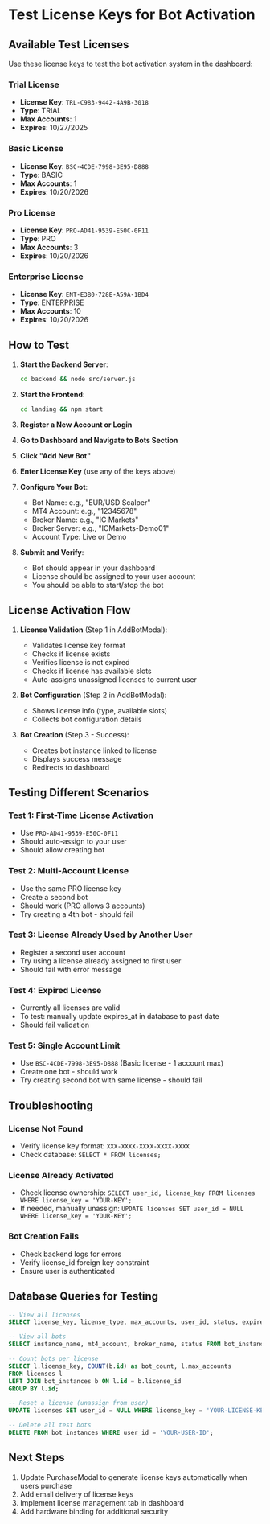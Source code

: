 # Test License Keys for Bot Activation

## Available Test Licenses

Use these license keys to test the bot activation system in the dashboard:

### Trial License
- **License Key**: `TRL-C983-9442-4A9B-3018`
- **Type**: TRIAL
- **Max Accounts**: 1
- **Expires**: 10/27/2025

### Basic License
- **License Key**: `BSC-4CDE-7998-3E95-D888`
- **Type**: BASIC
- **Max Accounts**: 1
- **Expires**: 10/20/2026

### Pro License
- **License Key**: `PRO-AD41-9539-E50C-0F11`
- **Type**: PRO
- **Max Accounts**: 3
- **Expires**: 10/20/2026

### Enterprise License
- **License Key**: `ENT-E3B0-728E-A59A-1BD4`
- **Type**: ENTERPRISE
- **Max Accounts**: 10
- **Expires**: 10/20/2026

## How to Test

1. **Start the Backend Server**:
   ```bash
   cd backend && node src/server.js
   ```

2. **Start the Frontend**:
   ```bash
   cd landing && npm start
   ```

3. **Register a New Account or Login**

4. **Go to Dashboard and Navigate to Bots Section**

5. **Click "Add New Bot"**

6. **Enter License Key** (use any of the keys above)

7. **Configure Your Bot**:
   - Bot Name: e.g., "EUR/USD Scalper"
   - MT4 Account: e.g., "12345678"
   - Broker Name: e.g., "IC Markets"
   - Broker Server: e.g., "ICMarkets-Demo01"
   - Account Type: Live or Demo

8. **Submit and Verify**:
   - Bot should appear in your dashboard
   - License should be assigned to your user account
   - You should be able to start/stop the bot

## License Activation Flow

1. **License Validation** (Step 1 in AddBotModal):
   - Validates license key format
   - Checks if license exists
   - Verifies license is not expired
   - Checks if license has available slots
   - Auto-assigns unassigned licenses to current user

2. **Bot Configuration** (Step 2 in AddBotModal):
   - Shows license info (type, available slots)
   - Collects bot configuration details

3. **Bot Creation** (Step 3 - Success):
   - Creates bot instance linked to license
   - Displays success message
   - Redirects to dashboard

## Testing Different Scenarios

### Test 1: First-Time License Activation
- Use `PRO-AD41-9539-E50C-0F11`
- Should auto-assign to your user
- Should allow creating bot

### Test 2: Multi-Account License
- Use the same PRO license key
- Create a second bot
- Should work (PRO allows 3 accounts)
- Try creating a 4th bot - should fail

### Test 3: License Already Used by Another User
- Register a second user account
- Try using a license already assigned to first user
- Should fail with error message

### Test 4: Expired License
- Currently all licenses are valid
- To test: manually update expires_at in database to past date
- Should fail validation

### Test 5: Single Account Limit
- Use `BSC-4CDE-7998-3E95-D888` (Basic license - 1 account max)
- Create one bot - should work
- Try creating second bot with same license - should fail

## Troubleshooting

### License Not Found
- Verify license key format: `XXX-XXXX-XXXX-XXXX-XXXX`
- Check database: `SELECT * FROM licenses;`

### License Already Activated
- Check license ownership: `SELECT user_id, license_key FROM licenses WHERE license_key = 'YOUR-KEY';`
- If needed, manually unassign: `UPDATE licenses SET user_id = NULL WHERE license_key = 'YOUR-KEY';`

### Bot Creation Fails
- Check backend logs for errors
- Verify license_id foreign key constraint
- Ensure user is authenticated

## Database Queries for Testing

```sql
-- View all licenses
SELECT license_key, license_type, max_accounts, user_id, status, expires_at FROM licenses;

-- View all bots
SELECT instance_name, mt4_account, broker_name, status FROM bot_instances;

-- Count bots per license
SELECT l.license_key, COUNT(b.id) as bot_count, l.max_accounts
FROM licenses l
LEFT JOIN bot_instances b ON l.id = b.license_id
GROUP BY l.id;

-- Reset a license (unassign from user)
UPDATE licenses SET user_id = NULL WHERE license_key = 'YOUR-LICENSE-KEY';

-- Delete all test bots
DELETE FROM bot_instances WHERE user_id = 'YOUR-USER-ID';
```

## Next Steps

1. Update PurchaseModal to generate license keys automatically when users purchase
2. Add email delivery of license keys
3. Implement license management tab in dashboard
4. Add hardware binding for additional security
